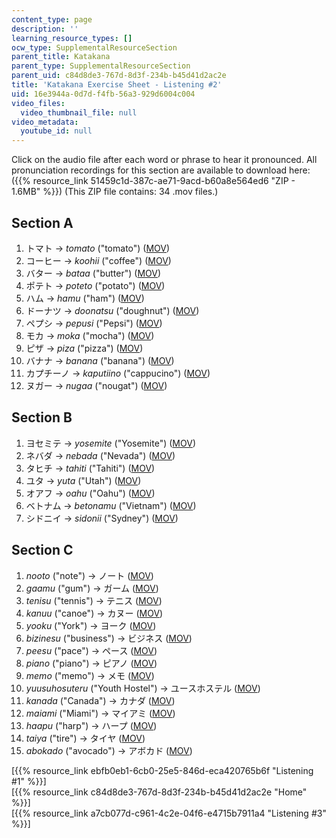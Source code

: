 ```yaml
---
content_type: page
description: ''
learning_resource_types: []
ocw_type: SupplementalResourceSection
parent_title: Katakana
parent_type: SupplementalResourceSection
parent_uid: c84d8de3-767d-8d3f-234b-b45d41d2ac2e
title: 'Katakana Exercise Sheet - Listening #2'
uid: 16e3944a-0d7d-f4fb-56a3-929d6004c004
video_files:
  video_thumbnail_file: null
video_metadata:
  youtube_id: null
---
```


Click on the audio file after each word or phrase to hear it pronounced. All pronunciation recordings for this section are available to download here: ({{% resource_link 51459c1d-387c-ae71-9acd-b60a8e564ed6 "ZIP - 1.6MB" %}}) (This ZIP file contains: 34 .mov files.)

Section A
---------

1.  トマト → _tomato_ ("tomato") ([MOV](http://www.archive.org/download/MITRES21F.01S10_KATAKANA_EXERCISES/2a1.mov))
2.  コーヒー → _koohii_ ("coffee") ([MOV](http://www.archive.org/download/MITRES21F.01S10_KATAKANA_EXERCISES/2a2.mov))
3.  バター → _bataa_ ("butter") ([MOV](http://www.archive.org/download/MITRES21F.01S10_KATAKANA_EXERCISES/2a3.mov))
4.  ポテト → _poteto_ ("potato") ([MOV](http://www.archive.org/download/MITRES21F.01S10_KATAKANA_EXERCISES/2a4.mov))
5.  ハム → _hamu_ ("ham") ([MOV](http://www.archive.org/download/MITRES21F.01S10_KATAKANA_EXERCISES/2a5.mov))
6.  ドーナツ → _doonatsu_ ("doughnut") ([MOV](http://www.archive.org/download/MITRES21F.01S10_KATAKANA_EXERCISES/2a6.mov))
7.  ペプシ → _pepusi_ ("Pepsi") ([MOV](http://www.archive.org/download/MITRES21F.01S10_KATAKANA_EXERCISES/2a7.mov))
8.  モカ → _moka_ ("mocha") ([MOV](http://www.archive.org/download/MITRES21F.01S10_KATAKANA_EXERCISES/2a8.mov))
9.  ピザ → _piza_ ("pizza") ([MOV](http://www.archive.org/download/MITRES21F.01S10_KATAKANA_EXERCISES/2a9.mov))
10.  バナナ → _banana_ ("banana") ([MOV](http://www.archive.org/download/MITRES21F.01S10_KATAKANA_EXERCISES/2a10.mov))
11.  カプチーノ → _kaputiino_ ("cappucino") ([MOV](http://www.archive.org/download/MITRES21F.01S10_KATAKANA_EXERCISES/2a11.mov))
12.  ヌガー → _nugaa_ ("nougat") ([MOV](http://www.archive.org/download/MITRES21F.01S10_KATAKANA_EXERCISES/2a12.mov))

Section B
---------

1.  ヨセミテ → _yosemite_ ("Yosemite") ([MOV](http://www.archive.org/download/MITRES21F.01S10_KATAKANA_EXERCISES/2b1.mov))
2.  ネバダ → _nebada_ ("Nevada") ([MOV](http://www.archive.org/download/MITRES21F.01S10_KATAKANA_EXERCISES/2b2.mov))
3.  タヒチ → _tahiti_ ("Tahiti") ([MOV](http://www.archive.org/download/MITRES21F.01S10_KATAKANA_EXERCISES/2b3.mov))
4.  ユタ → _yuta_ ("Utah") ([MOV](http://www.archive.org/download/MITRES21F.01S10_KATAKANA_EXERCISES/2b4.mov))
5.  オアフ → _oahu_ ("Oahu") ([MOV](http://www.archive.org/download/MITRES21F.01S10_KATAKANA_EXERCISES/2b5.mov))
6.  ベトナム → _betonamu_ ("Vietnam") ([MOV](http://www.archive.org/download/MITRES21F.01S10_KATAKANA_EXERCISES/2b6.mov))
7.  シドニイ → _sidonii_ ("Sydney") ([MOV](http://www.archive.org/download/MITRES21F.01S10_KATAKANA_EXERCISES/2b7.mov))

Section C
---------

1.  _nooto_ ("note") → ノート ([MOV](http://www.archive.org/download/MITRES21F.01S10_KATAKANA_EXERCISES/2c1.mov))
2.  _gaamu_ ("gum") → ガーム ([MOV](http://www.archive.org/download/MITRES21F.01S10_KATAKANA_EXERCISES/2c2.mov))
3.  _tenisu_ ("tennis") → テニス ([MOV](http://www.archive.org/download/MITRES21F.01S10_KATAKANA_EXERCISES/2c3.mov))
4.  _kanuu_ ("canoe") → カヌー ([MOV](http://www.archive.org/download/MITRES21F.01S10_KATAKANA_EXERCISES/2c4.mov))
5.  _yooku_ ("York") → ヨーク ([MOV](http://www.archive.org/download/MITRES21F.01S10_KATAKANA_EXERCISES/2c5.mov))
6.  _bizinesu_ ("business") → ビジネス ([MOV](http://www.archive.org/download/MITRES21F.01S10_KATAKANA_EXERCISES/2c6.mov))
7.  _peesu_ ("pace") → ペース ([MOV](http://www.archive.org/download/MITRES21F.01S10_KATAKANA_EXERCISES/2c7.mov))
8.  _piano_ ("piano") → ピアノ ([MOV](http://www.archive.org/download/MITRES21F.01S10_KATAKANA_EXERCISES/2c8.mov))
9.  _memo_ ("memo") → メモ ([MOV](http://www.archive.org/download/MITRES21F.01S10_KATAKANA_EXERCISES/2c9.mov))
10.  _yuusuhosuteru_ ("Youth Hostel") → ユースホステル ([MOV](http://www.archive.org/download/MITRES21F.01S10_KATAKANA_EXERCISES/2c10.mov))
11.  _kanada_ ("Canada") → カナダ ([MOV](http://www.archive.org/download/MITRES21F.01S10_KATAKANA_EXERCISES/2c11.mov))
12.  _maiami_ ("Miami") → マイアミ ([MOV](http://www.archive.org/download/MITRES21F.01S10_KATAKANA_EXERCISES/2c12.mov))
13.  _haapu_ ("harp") → ハープ ([MOV](http://www.archive.org/download/MITRES21F.01S10_KATAKANA_EXERCISES/2c13.mov))
14.  _taiya_ ("tire") → タイヤ ([MOV](http://www.archive.org/download/MITRES21F.01S10_KATAKANA_EXERCISES/2c14.mov))
15.  _abokado_ ("avocado") → アボカド ([MOV](http://www.archive.org/download/MITRES21F.01S10_KATAKANA_EXERCISES/2c15.mov))

  
\[{{% resource_link ebfb0eb1-6cb0-25e5-846d-eca420765b6f "Listening #1" %}}\]  
\[{{% resource_link c84d8de3-767d-8d3f-234b-b45d41d2ac2e "Home" %}}\]  
\[{{% resource_link a7cb077d-c961-4c2e-04f6-e4715b7911a4 "Listening #3" %}}\]